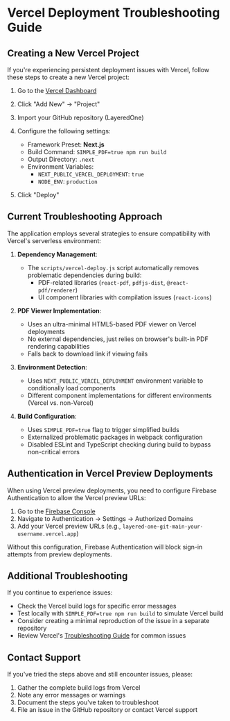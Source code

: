 # Vercel Deployment Troubleshooting Guide

## Creating a New Vercel Project

If you're experiencing persistent deployment issues with Vercel, follow these steps to create a new Vercel project:

1. Go to the [Vercel Dashboard](https://vercel.com/dashboard)
2. Click "Add New" → "Project"
3. Import your GitHub repository (LayeredOne)
4. Configure the following settings:
   - Framework Preset: **Next.js**
   - Build Command: `SIMPLE_PDF=true npm run build`
   - Output Directory: `.next`
   - Environment Variables:
     - `NEXT_PUBLIC_VERCEL_DEPLOYMENT`: `true`
     - `NODE_ENV`: `production`

5. Click "Deploy"

## Current Troubleshooting Approach

The application employs several strategies to ensure compatibility with Vercel's serverless environment:

1. **Dependency Management**:
   - The `scripts/vercel-deploy.js` script automatically removes problematic dependencies during build:
     - PDF-related libraries (`react-pdf`, `pdfjs-dist`, `@react-pdf/renderer`)
     - UI component libraries with compilation issues (`react-icons`)

2. **PDF Viewer Implementation**:
   - Uses an ultra-minimal HTML5-based PDF viewer on Vercel deployments
   - No external dependencies, just relies on browser's built-in PDF rendering capabilities
   - Falls back to download link if viewing fails

3. **Environment Detection**:
   - Uses `NEXT_PUBLIC_VERCEL_DEPLOYMENT` environment variable to conditionally load components
   - Different component implementations for different environments (Vercel vs. non-Vercel)

4. **Build Configuration**:
   - Uses `SIMPLE_PDF=true` flag to trigger simplified builds
   - Externalized problematic packages in webpack configuration
   - Disabled ESLint and TypeScript checking during build to bypass non-critical errors

## Authentication in Vercel Preview Deployments

When using Vercel preview deployments, you need to configure Firebase Authentication to allow the Vercel preview URLs:

1. Go to the [Firebase Console](https://console.firebase.google.com/)
2. Navigate to Authentication → Settings → Authorized Domains
3. Add your Vercel preview URLs (e.g., `layered-one-git-main-your-username.vercel.app`)

Without this configuration, Firebase Authentication will block sign-in attempts from preview deployments.

## Additional Troubleshooting

If you continue to experience issues:

- Check the Vercel build logs for specific error messages
- Test locally with `SIMPLE_PDF=true npm run build` to simulate Vercel build
- Consider creating a minimal reproduction of the issue in a separate repository
- Review Vercel's [Troubleshooting Guide](https://vercel.com/docs/concepts/deployments/troubleshooting) for common issues

## Contact Support

If you've tried the steps above and still encounter issues, please:

1. Gather the complete build logs from Vercel
2. Note any error messages or warnings
3. Document the steps you've taken to troubleshoot
4. File an issue in the GitHub repository or contact Vercel support